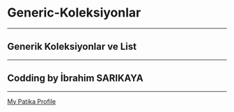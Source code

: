 # Generic-Koleksiyonlar
------------------------------------
## Generik Koleksiyonlar ve List
------------------------------------
## Codding by İbrahim SARIKAYA
-------------------------------------
[My Patika Profile](https://app.patika.dev/ibro)
